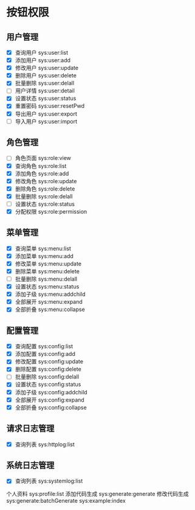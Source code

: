 # 按钮权限

## 用户管理
- [x] 查询用户 sys:user:list
- [x] 添加用户 sys:user:add
- [x] 修改用户 sys:user:update
- [x] 删除用户 sys:user:delete
- [x] 批量删除 sys:user:delall
- [ ] 用户详情 sys:user:detail
- [x] 设置状态 sys:user:status
- [x] 重置密码 sys:user:resetPwd
- [x] 导出用户 sys:user:export
- [ ] 导入用户 sys:user:import

## 角色管理
- [ ] 角色页面 sys:role:view
- [x] 查询角色 sys:role:list
- [x] 添加角色 sys:role:add
- [x] 修改角色 sys:role:update
- [x] 删除角色 sys:role:delete
- [x] 批量删除 sys:role:delall
- [ ] 设置状态 sys:role:status
- [x] 分配权限 sys:role:permission

## 菜单管理
- [x] 查询菜单 sys:menu:list
- [x] 添加菜单 sys:menu:add
- [x] 修改菜单 sys:menu:update
- [x] 删除菜单 sys:menu:delete
- [ ] 批量删除 sys:menu:delall
- [x] 设置状态 sys:menu:status
- [x] 添加子级 sys:menu:addchild
- [x] 全部展开 sys:menu:expand
- [x] 全部折叠 sys:menu:collapse

## 配置管理
- [x] 查询配置 sys:config:list
- [x] 添加配置 sys:config:add
- [x] 修改配置 sys:config:update
- [x] 删除配置 sys:config:delete
- [ ] 批量删除 sys:config:delall
- [x] 设置状态 sys:config:status
- [x] 添加子级 sys:config:addchild
- [x] 全部展开 sys:config:expand
- [x] 全部折叠 sys:config:collapse

## 请求日志管理
- [x] 查询列表 sys:httplog:list
## 系统日志管理
- [x] 查询列表 sys:systemlog:list


个人资料 sys:profile:list
添加代码生成 sys:generate:generate
修改代码生成 sys:generate:batchGenerate
sys:example:index

